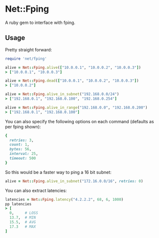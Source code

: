 # Net::Fping

A ruby gem to interface with fping.

## Usage

Pretty straight forward:

```ruby
require 'net/fping'

alive = Net::Fping.alive(["10.0.0.1", "10.0.0.2", "10.0.0.3"])
> ["10.0.0.1", "10.0.0.3"]

alive = Net::Fping.dead(["10.0.0.1", "10.0.0.2", "10.0.0.3"])
> ["10.0.0.2"]

alive = Net::Fping.alive_in_subnet("192.168.0.0/24")
> ["192.168.0.1", "192.168.0.100", "192.168.0.254"]

alive = Net::Fping.alive_in_range("192.168.0.0", "192.168.0.200")
> ["192.168.0.1", "192.168.0.100"]
```

You can also specify the following options on each command (defaults as per fping shown):

```ruby
{
  retries: 3,
  count: 1,
  bytes: 56,
  interval: 25,
  timeout: 500
}
```

So this would be a faster way to ping a 16 bit subnet:

```ruby
alive = Net::Fping.alive_in_subnet("172.16.0.0/16", retries: 0)
```

You can also extract latencies:

```ruby
latencies = Net::Fping.latency("4.2.2.2", 68, 6, 1000)
pp latencies
> [
  0,     # LOSS
  13.7,  # MIN
  15.5,  # AVG
  17.3   # MAX
]
```
